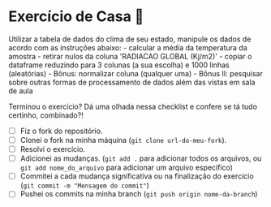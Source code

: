# Exercício de Casa 🏫  

Utilizar a tabela de dados do clima de seu estado, manipule os dados de acordo com as instruções abaixo: - calcular a média da temperatura da amostra - retirar nulos da coluna 'RADIACAO GLOBAL (Kj/m2)' - copiar o dataframe reduzindo para 3 colunas (a sua escolha) e 1000 linhas (aleatórias) - Bônus: normalizar coluna (qualquer uma) - Bônus II: pesquisar sobre outras formas de processamento de dados além das vistas em sala de aula

Terminou o exercício? Dá uma olhada nessa checklist e confere se tá tudo certinho, combinado?!

- [ ] Fiz o fork do repositório.
- [ ] Clonei o fork na minha máquina (`git clone url-do-meu-fork`).
- [ ] Resolvi o exercício.
- [ ] Adicionei as mudanças. (`git add .` para adicionar todos os arquivos, ou `git add nome_do_arquivo` para adicionar um arquivo específico)
- [ ] Commitei a cada mudança significativa ou na finalização do exercício (`git commit -m "Mensagem do commit"`)
- [ ] Pushei os commits na minha branch (`git push origin nome-da-branch`)
